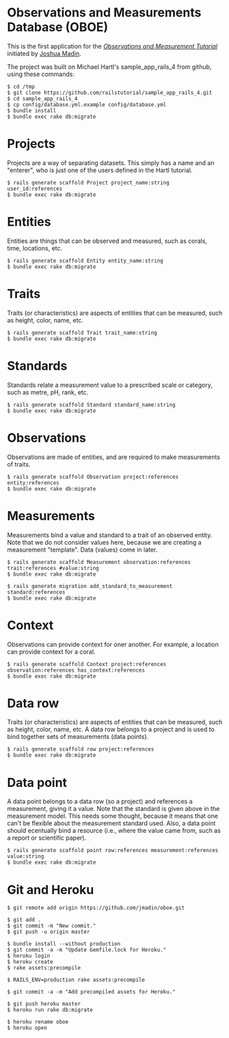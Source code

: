 # Observations and Measurements Database (OBOE)

This is the first application for the
[*Observations and Measurement Tutorial*](http://railstutorial.org/)
initiated by [Joshua Madin](http://acropora.bio.mq.edu.au/joshua-madin).

The project was built on Michael Hartl's sample_app_rails_4 from github, using these commands:

    $ cd /tmp
    $ git clone https://github.com/railstutorial/sample_app_rails_4.git
    $ cd sample_app_rails_4
    $ cp config/database.yml.example config/database.yml
    $ bundle install
    $ bundle exec rake db:migrate

# Projects

Projects are a way of separating datasets.  This simply has a name and an "enterer", who is just one of the users defined in the Hartl tutorial.

    $ rails generate scaffold Project project_name:string user_id:references
    $ bundle exec rake db:migrate

# Entities

Entities are things that can be observed and measured, such as corals, time, locations, etc.
  
    $ rails generate scaffold Entity entity_name:string
    $ bundle exec rake db:migrate

# Traits

Traits (or characteristics) are aspects of entities that can be measured, such as height, color, name, etc.

    $ rails generate scaffold Trait trait_name:string
    $ bundle exec rake db:migrate

# Standards

Standards relate a measurement value to a prescribed scale or category, such as metre, pH, rank, etc.

    $ rails generate scaffold Standard standard_name:string
    $ bundle exec rake db:migrate

# Observations

Observations are made of entities, and are required to make measurements of traits.

    $ rails generate scaffold Observation project:references entity:references
    $ bundle exec rake db:migrate

# Measurements

Measurements bind a value and standard to a trait of an observed entity.  Note that we do not consider values here, because we are creating a measurement "template".  Data (values) come in later.

    $ rails generate scaffold Measurement observation:references trait:references #value:string
    $ bundle exec rake db:migrate

    $ rails generate migration add_standard_to_measurement standard:references
    $ bundle exec rake db:migrate

# Context

Observations can provide context for oner another.  For example, a location can provide context for a coral.

    $ rails generate scaffold Context project:references observation:references has_context:references
    $ bundle exec rake db:migrate

# Data row

Traits (or characteristics) are aspects of entities that can be measured, such as height, color, name, etc.  A data row belongs to a project and is used to bind together sets of measurements (data points).

    $ rails generate scaffold row project:references
    $ bundle exec rake db:migrate

# Data point

A data point belongs to a data row (so a project) and references a measurement, giving it a value.  Note that the standard is given above in the measurement model.  This needs some thought, because it means that one can't be flexible about the measurement standard used.  Also, a data point should ecentually bind a resource (i.e., where the value came from, such as a report or scientific paper).

    $ rails generate scaffold point row:references measurement:references value:string
    $ bundle exec rake db:migrate


# Git and Heroku

    $ git remote add origin https://github.com/jmadin/oboe.git

    $ git add .
    $ git commit -m "New commit."
    $ git push -u origin master

    $ bundle install --without production
    $ git commit -a -m "Update Gemfile.lock for Heroku."
    $ heroku login
    $ heroku create
    $ rake assets:precompile
    
    $ RAILS_ENV=production rake assets:precompile
    
    $ git commit -a -m "Add precompiled assets for Heroku."

    $ git push heroku master
    $ heroku run rake db:migrate

    $ heroku rename oboe
    $ heroku open

